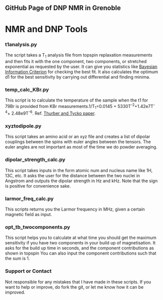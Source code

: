 ## GitHub Page of DNP NMR in Grenoble

# NMR and DNP Tools

### t1analysis.py

The script takes a T<sub>1</sub> analysis file from topspin replaxation measurements and then fits it with the one component, two components, or stretched exponential as requested by the user. It can give you statistics like [Bayesian Information Criterion](https://en.wikipedia.org/wiki/Bayesian_information_criterion) for checking the best fit.
It also calculates the optimum d1 for the best sensitivity by carrying out differential and finding minima.


### temp\_calc\_KBr.py

This script is to calculate the temperature of the sample when the t1 for 79Br is provided from KBr measurements.1/T<sub>1</sub>=0.0145 + 5330T<sup>-2</sup>+1.42e7T<sup>-4</sup>+ 2.48e9T<sup>-6</sup>. Ref. [Thurber and Tycko paper](https://doi.org/10.1016/j.jmr.2008.09.019). 

### xyztodipole.py

This script takes an amino acid or an xyz file and creates a list of dipolar couplings between the spins with euler angles between the tensors. The euler angles are not important as most of the time we do powder averaging.

### dipolar\_strength\_calc.py

This script takes inputs in the form atomic num and nucleus name like 1H, 13C, etc. It asks the user for the distance between the two nuclei in Angstrom and outputs the dipolar strength in Hz and kHz. Note that the sign is positive for convenience sake.

### larmor\_freq\_calc.py

This scripts returns you the Larmor frequency in MHz, given a certain magnetic field as input.

### opt\_tb\_twocomponents.py

This script helps you to calculate at what time you should get the maximum sensitivity if you have two components in your build up of magnetisation. It asks for the build up time in seconds, and the component contributions as shown in topspin You can also input the component contributions such that the sum is 1.

### Support or Contact

Not responsible for any mistakes that I have made in these scripts. If you want to help or improve, do fork the git, or let me know how it can be improved.
